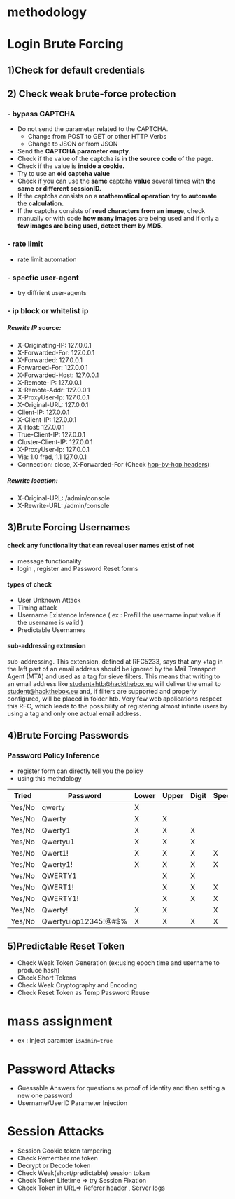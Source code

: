 
# methodology 


# Login Brute Forcing

## 1)Check for default credentials

## 2) Check weak brute-force protection
### - bypass CAPTCHA 
- Do not send the parameter related to the CAPTCHA.
    - Change from POST to GET or other HTTP Verbs
    - Change to JSON or from JSON
- Send the **CAPTCHA parameter empty**.
- Check if the value of the captcha is **in the source code** of the page.
- Check if the value is **inside a cookie.**
- Try to use an **old captcha value**
- Check if you can use the **same** captcha **value** several times with **the same or different sessionID.**
- If the captcha consists on a **mathematical operation** try to **automate** the **calculation.**
- If the captcha consists of **read characters from an image**, check manually or with code **how many images** are being used and if only a **few images are being used, detect them by MD5.** 

### - rate limit
- rate limit automation 
### - specfic user-agent
- try diffrient user-agents
### - ip block or whitelist ip 
##### Rewrite IP source:
- X-Originating-IP: 127.0.0.1
- X-Forwarded-For: 127.0.0.1
- X-Forwarded: 127.0.0.1
- Forwarded-For: 127.0.0.1
- X-Forwarded-Host: 127.0.0.1
- X-Remote-IP: 127.0.0.1
- X-Remote-Addr: 127.0.0.1
- X-ProxyUser-Ip: 127.0.0.1
- X-Original-URL: 127.0.0.1
- Client-IP: 127.0.0.1
- X-Client-IP: 127.0.0.1
- X-Host: 127.0.0.1
- True-Client-IP: 127.0.0.1
- Cluster-Client-IP: 127.0.0.1
- X-ProxyUser-Ip: 127.0.0.1
- Via: 1.0 fred, 1.1 127.0.0.1
- Connection: close, X-Forwarded-For (Check [hop-by-hop headers](https://github.com/carlospolop/hacktricks/blob/master/pentesting-web/abusing-hop-by-hop-headers.md))
##### Rewrite location:
- X-Original-URL: /admin/console
- X-Rewrite-URL: /admin/console



## 3)Brute Forcing Usernames 
#### check any functionality that can reveal user names exist of not 
- message functionality
- login , register and Password Reset forms

#### types of check 
- User Unknown Attack
- Timing attack 
- Username Existence Inference ( ex : Prefill the username input value if the username is valid )
- Predictable Usernames

#### sub-addressing extension

sub-addressing. This extension, defined at RFC5233, says that any +tag in the left part of an email address should be ignored by the Mail Transport Agent (MTA) and used as a tag for sieve filters.
This means that writing to an email address like student+htb@hackthebox.eu will deliver the email to student@hackthebox.eu and, if filters are supported and properly configured, will be placed in folder htb. Very few web applications respect this RFC, which leads to the possibility of registering almost infinite users by using a tag and only one actual email address.


## 4)Brute Forcing Passwords
### Password Policy Inference
- register form can directly tell you the policy
- using this methdology

| Tried     | Password                | Lower | Upper | Digit | Special | >=8chars | >=20chars |
|-----------|-------------------------|-------|-------|-------|---------|----------|-----------|
| Yes/No    | qwerty                  | X     |       |       |         |          |           |
| Yes/No    | Qwerty                  | X     | X     |       |         |          |           |
| Yes/No    | Qwerty1                 | X     | X     | X     |         |          |           |
| Yes/No    | Qwertyu1                | X     | X     | X     |         | X        |           |
| Yes/No    | Qwert1!                 | X     | X     | X     | X       |          |           |
| Yes/No    | Qwerty1!                | X     | X     | X     | X       | X        |           |
| Yes/No    | QWERTY1                 |       | X     | X     |         |          |           |
| Yes/No    | QWERT1!                 |       | X     | X     | X       |          |           |
| Yes/No    | QWERTY1!                |       | X     | X     | X       | X        |           |
| Yes/No    | Qwerty!                 | X     | X     |       | X       |          |           |
| Yes/No    | Qwertyuiop12345!@#$%    | X     | X     | X     | X       | X        | X         |


## 5)Predictable Reset Token
- Check Weak Token Generation (ex:using epoch time and username to produce hash)
- Check Short Tokens
- Check Weak Cryptography and Encoding 
- Check Reset Token as Temp Password Reuse


# mass assignment
- ex : inject paramter `isAdmin=true`

# Password Attacks
- Guessable Answers for questions as proof of identity and then setting a new one password
- Username/UserID Parameter Injection


# Session Attacks
- Session Cookie token tampering
- Check Remember me token
- Decrypt or Decode token
- Check Weak(short/predictable) session token
- Check Token Lifetime => try Session Fixation
- Check Token in URL=> Referer header , Server logs
